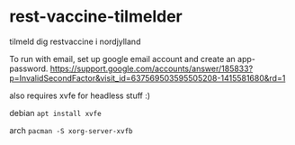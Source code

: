 # rest-vaccine-tilmelder
tilmeld dig restvaccine i nordjylland

To run with email, set up google email account and create an app-password.
https://support.google.com/accounts/answer/185833?p=InvalidSecondFactor&visit_id=637569503595505208-1415581680&rd=1


also requires xvfe for headless stuff :)

debian
`apt install xvfe`

arch
`pacman -S xorg-server-xvfb`

